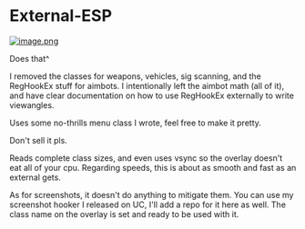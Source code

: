 # External-ESP

[![image.png](https://s31.postimg.org/lpf2hmau3/image.png)](https://postimg.org/image/kadhsw9qv/)

Does that^

I removed the classes for weapons, vehicles, sig scanning, 
and the RegHookEx stuff for aimbots.  I intentionally left the 
aimbot math (all of it), and have clear documentation on how 
to use RegHookEx externally to write viewangles.

Uses some no-thrills menu class I wrote, feel free to make it 
pretty.

Don't sell it pls.

Reads complete class sizes, and even uses vsync so the overlay 
doesn't eat all of your cpu.  Regarding speeds, this is about as 
smooth and fast as an external gets.


As for screenshots, it doesn't do anything to mitigate them.  You 
can use my screenshot hooker I released on UC, I'll add a repo for 
it here as well.  The class name on the overlay is set and ready 
to be used with it.